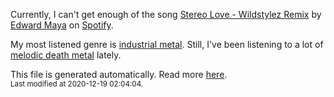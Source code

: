 
  Currently, I can't get enough of the song <a href="https://open.spotify.com/track/15azHhyPzMwYNH1KX8XPUj">Stereo Love - Wildstylez Remix</a> by <a href="https://open.spotify.com/artist/6XwwFnewNgWp81MYMK8zLq">Edward Maya</a> on <a href="https://open.spotify.com/user/9qz2xtkur2fengfsdcq8dd907?si=kq2SVrUkSNe0z1NJjpt7kg">Spotify</a>.

  My most listened genre is <a href="https://duckduckgo.com/?q=industrial metal music">industrial metal</a>.
  Still, I've been listening to a lot of <a href="https://duckduckgo.com/?q=melodic death metal music">melodic death metal</a> lately.

  This file is generated automatically. Read more <a href="https://github.com/CodeF0x/CodeF0x/blob/master/IMPORTANT.md">here</a>.
  <br>
  <sub>Last modified at 2020-12-19 02:04:04.</sub>
  